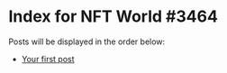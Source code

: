 # Index for NFT World #3464
Posts will be displayed in the order below:

- [Your first post](./001-first.md)

